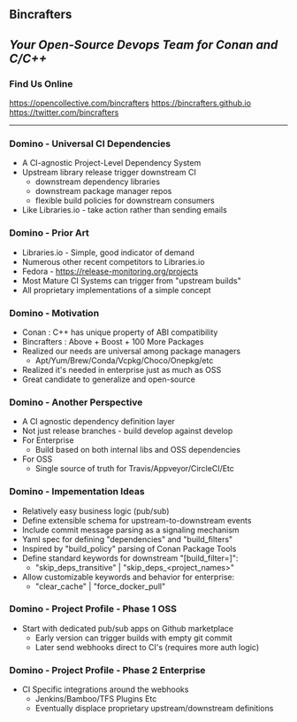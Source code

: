 ## Bincrafters
*Your Open-Source Devops Team for Conan and C/C++*  
---
### Find Us Online

https://opencollective.com/bincrafters
https://bincrafters.github.io
https://twitter.com/bincrafters

---
### Domino - Universal CI Dependencies
- A CI-agnostic Project-Level Dependency System
- Upstream library release trigger downstream CI 
	- downstream dependency libraries
	- downstream package manager repos
	- flexible build policies for downstream consumers 
- Like Libraries.io - take action rather than sending emails

### Domino - Prior Art
- Libraries.io - Simple, good indicator of demand
- Numerous other recent competitors to Libraries.io
- Fedora - https://release-monitoring.org/projects
- Most Mature CI Systems can trigger from "upstream builds"
- All proprietary implementations of a simple concept

### Domino - Motivation
- Conan : C++ has unique property of ABI compatibility 
- Bincrafters : Above + Boost + 100 More Packages
- Realized our needs are universal among package managers
	- Apt/Yum/Brew/Conda/Vcpkg/Choco/Onepkg/etc
- Realized it's needed in enterprise just as much as OSS
- Great candidate to generalize and open-source

### Domino - Another Perspective
- A CI agnostic dependency definition layer
- Not just release branches - build develop against develop
- For Enterprise
	- Build based on both internal libs and OSS dependencies
- For OSS
	- Single source of truth for Travis/Appveyor/CircleCI/Etc

### Domino - Impementation Ideas
- Relatively easy business logic (pub/sub)
- Define extensible schema for upstream-to-downstream events
- Include commit message parsing as a signaling mechanism 
- Yaml spec for defining "dependencies" and "build_filters"
- Inspired by "build_policy" parsing of Conan Package Tools
- Define standard keywords for downstream "[build_filter=]":
	- "skip_deps_transitive" | "skip_deps_<project_names>"
- Allow customizable keywords and behavior for enterprise:
	- "clear_cache" | "force_docker_pull"

### Domino - Project Profile - Phase 1 OSS
- Start with dedicated pub/sub apps on Github marketplace 
	- Early version can trigger builds with empty git commit
	- Later send webhooks direct to CI's (requires more auth logic)
	
### Domino - Project Profile - Phase 2 Enterprise
- CI Specific integrations around the webhooks
	- Jenkins/Bamboo/TFS Plugins Etc
	- Eventually displace proprietary upstream/downstream definitions

